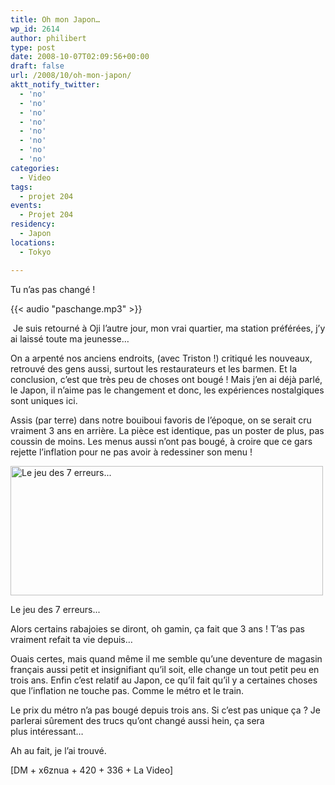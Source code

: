 ```yaml
---
title: Oh mon Japon…
wp_id: 2614
author: philibert
type: post
date: 2008-10-07T02:09:56+00:00
draft: false
url: /2008/10/oh-mon-japon/
aktt_notify_twitter:
  - 'no'
  - 'no'
  - 'no'
  - 'no'
  - 'no'
  - 'no'
  - 'no'
  - 'no'
categories:
  - Video
tags:
  - projet 204
events:
  - Projet 204
residency:
  - Japon
locations:
  - Tokyo

---
```

Tu n&rsquo;as pas changé !

{{< audio "paschange.mp3" >}}

 Je suis retourné à Oji l&rsquo;autre jour, mon vrai quartier, ma station préférées, j&rsquo;y ai laissé toute ma jeunesse&#8230;

On a arpenté nos anciens endroits, (avec Triston !) critiqué les nouveaux, retrouvé des gens aussi, surtout les restaurateurs et les barmen. Et la conclusion, c&rsquo;est que très peu de choses ont bougé ! Mais j&rsquo;en ai déjà parlé, le Japon, il n&rsquo;aime pas le changement et donc, les expériences nostalgiques sont uniques ici. 

Assis (par terre) dans notre bouiboui favoris de l&rsquo;époque, on se serait cru vraiment 3 ans en arrière. La pièce est identique, pas un poster de plus, pas coussin de moins. Les menus aussi n&rsquo;ont pas bougé, à croire que ce gars rejette l&rsquo;inflation pour ne pas avoir à redessiner son menu !

<div id="attachment_270" class="wp-caption aligncenter" style="max-width: 500px">
  <a href="{{< aws >}}/uploads/crow_comparaison.jpg"><img class="size-full wp-image-270" title="crow_comparaison" src="{{< aws >}}/uploads/crow_comparaison.jpg" alt="Le jeu des 7 erreurs..." width="500" height="207" /></a>

  <p class="wp-caption-text">
    Le jeu des 7 erreurs...
  </p>
</div>

Alors certains rabajoies se diront, oh gamin, ça fait que 3 ans ! T&rsquo;as pas vraiment refait ta vie depuis&#8230;

Ouais certes, mais quand même il me semble qu&rsquo;une deventure de magasin français aussi petit et insignifiant qu&rsquo;il soit, elle change un tout petit peu en trois ans. Enfin c&rsquo;est relatif au Japon, ce qu&rsquo;il fait qu&rsquo;il y a certaines choses que l&rsquo;inflation ne touche pas. Comme le métro et le train.

Le prix du métro n&rsquo;a pas bougé depuis trois ans. Si c&rsquo;est pas unique ça ? Je parlerai sûrement des trucs qu&rsquo;ont changé aussi hein, ça sera plus intéressant&#8230;

Ah au fait, je l&rsquo;ai trouvé.

[DM + x6znua + 420 + 336 + La Video]